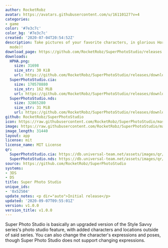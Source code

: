 ```yaml
---
author: RocketRobz
avatar: https://avatars.githubusercontent.com/u/16110127?v=4
categories:
- game
color: '#7e3c7c'
color_bg: '#7e3c7c'
created: '2020-07-04T20:54:52Z'
description: Take pictures of your favorite characters, in glorious Hori-HD (800px
  mode)!
download_page: https://github.com/RocketRobz/SuperPhotoStudio/releases
downloads:
  HPHA.png:
    size: 31698
    size_str: 30 KiB
    url: https://github.com/RocketRobz/SuperPhotoStudio/releases/download/v1.0.0/HPHA.png
  SuperPhotoStudio.cia:
    size: 170578880
    size_str: 162 MiB
    url: https://github.com/RocketRobz/SuperPhotoStudio/releases/download/v1.0.0/SuperPhotoStudio.cia
  SuperPhotoStudio.nds:
    size: 32865280
    size_str: 31 MiB
    url: https://github.com/RocketRobz/SuperPhotoStudio/releases/download/v1.0.0/SuperPhotoStudio.nds
github: RocketRobz/SuperPhotoStudio
icon: https://raw.githubusercontent.com/RocketRobz/SuperPhotoStudio/master/3ds/app/icon.png
image: https://raw.githubusercontent.com/RocketRobz/SuperPhotoStudio/master/3ds/app/banner.png
image_length: 31440
layout: app
license: mit
license_name: MIT License
qr:
  SuperPhotoStudio.cia: https://db.universal-team.net/assets/images/qr/superphotostudio-cia.png
  SuperPhotoStudio.nds: https://db.universal-team.net/assets/images/qr/superphotostudio-nds.png
source: https://github.com/RocketRobz/SuperPhotoStudio
systems:
- 3DS
- DS
title: Super Photo Studio
unique_ids:
- '0x52504'
update_notes: <p dir="auto">Initial release</p>
updated: '2020-09-07T09:55:01Z'
version: v1.0.0
version_title: v1.0.0
---
```

Super Photo Studio is basically an upgraded version of the Style Savvy series's photo studio feature, with added characters and locations outside of said series. You can also change the character's expressions and poses, though Super Photo Studio does not support changing expressions.